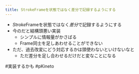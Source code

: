 ```yaml
---
title: StrokeFrameを状態ではなく差分で記録するようにする
---
```


* *Stroke*Frameを状態ではなく*差分*で記録するようにする
* 今のだと結構頭悪い実装
  * シンプルに情報量がかさばる
  * Frame同士を足しあわせることができない
* ただ、過去改変にどう対応するかは頭使わないといけないなと
  * ただ差分を足し合わせるだけだと変なことになる

\#実装するかも #pKineto
